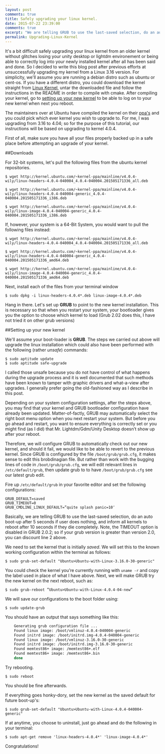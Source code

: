 ```yaml
---
layout: post
comments: true
title: Safely upgrading your linux kernel.
date: 2015-07-22 23:39:00
comments: true
excerpt: "We are telling GRUB to use the last-saved selection, do an auto boot-up after 5 seconds if user does nothing, and inform all kernels to reboot after 10 seconds if they die completely. Note, the TIMEOUT option is disabled in GRUB 2.02"
permalink: Upgrading-Linux-Kernel
---
```


It's a bit difficult safely upgrading your linux kernel from an older kernel without glitches losing your unity desktop or lightdm environement or being able to correctly log into your newly installed kernel after all has been said and done. So I decided to write this blog post after previous efforts at unsuccessfully upgrading my kernel from a Linux 3.16 version. For simplicity, we'll assume you are running a debian distro such as ubuntu or cent-os. If you have a different distro, you could download the kernel straight from [Linux Kernel](https://www.kernel.org/), untar the downloaded file and follow the instructions in the README in order to compile with cmake. After compiling your kernel, go to [setting up your new kernel](#setting-up-your-new-kernel) to be able to log on to your new kernel when next you reboot.

The maintainers over at Ubuntu have compiled the kernel on their [ppa's](http://kernel.ubuntu.com/~kernel-ppa/mainline/) and you could pick which ever kernel you wish to upgrade to. For me, I was upgrading from 3.16 to 4.04; so for the purpose of this tutorial, our instructions will be based on upgrading to kernel 4.0.4.

First of all, make sure you have all your files properly backed up in a safe place before attempting an upgrade of your kernel.

##Downloads

For 32-bit systems, let's pull the following files from the ubuntu kernel repositories.

<pre class="terminal"><code>$ wget http://kernel.ubuntu.com/~kernel-ppa/mainline/v4.0.4-wily/linux-headers-4.0.4-040004_4.0.4-040004.201505171336_all.deb

$ wget http://kernel.ubuntu.com/~kernel-ppa/mainline/v4.0.4-wily/linux-headers-4.0.4-040004-generic_4.0.4-040004.201505171336_i386.deb

$ wget http://kernel.ubuntu.com/~kernel-ppa/mainline/v4.0.4-wily/linux-image-4.0.4-040004-generic_4.0.4-040004.201505171336_i386.deb
</code></pre>

If, however, your system is a 64-Bit System, you would want to pull the following files instead:

<pre class="terminal"><code>$ wget http://kernel.ubuntu.com/~kernel-ppa/mainline/v4.0.4-wily/linux-headers-4.0.4-040004_4.0.4-040004.201505171336_all.deb

$ wget http://kernel.ubuntu.com/~kernel-ppa/mainline/v4.0.4-wily/linux-headers-4.0.4-040004-generic_4.0.4-040004.201505171336_amd64.deb

$ wget http://kernel.ubuntu.com/~kernel-ppa/mainline/v4.0.4-wily/linux-image-4.0.4-040004-generic_4.0.4-040004.201505171336_amd64.deb
</code></pre>

Next, install each of the files from your terminal window


<pre class="terminal"><code>$ sudo dpkg -i linux-headers-4.0.4*.deb linux-image-4.0.4*.deb</code></pre>


Hang in there. Let's set up **GRUB** to point to the new kernel installation. This is necessary so that when you restart your system, your bootloader gives you the option to choose which kernel to load (Grub 2.02 does this, I have not tried it on other grub versions)


##Setting up your new kernel

We'll assume your boot-loader is **GRUB**. The steps we carried out above will upgrade the linux installation which could also have been performed with the following (rather _unsafe_) commands:

<pre class="terminal"><code>$ sudo aptitude update 
$ sudo aptitude safe-upgrade </code></pre>

I called those unsafe because you do not have control of what happens during the upgrade process and it is well documented that such methods have been known to tamper with graphic drivers and what-a-view after upgrades. I generally prefer going the old-fashioned way as I describe in this post.

Depending on your system configuration settings, after the steps above, you may find that your kernel and GRUB bootloader configuration have already been updated. Matter-of-factly, GRUB may automatically select the right boot menu option when you next restart your system. But before you go ahead and restart, you want to ensure everything is correctly set or you might find (as I did) that Mr. Lightdm/Gdm/Unity Desktop doesn’t show up after your reboot. 

Therefore, we will configure GRUB to  automatically check out our new kernel, and should it fail, we would like to be able to revert to the previous kernel. Since GRUB is configured by the file `/boot/grub/grub.cfg`, it makes sense to edit this brobdinagian file. But rather than work with the bugging lines of code in `/boot/grub/grub.cfg`, we will edit relevant lines in `/etc/default/grub`, then update grub to to have `/boot/grub/grub.cfg` see our latest grub edit.

Fire up `/etc/default/grub` in your favorite editor and set the following configurations:

```
GRUB_DEFAULT=saved
GRUB_TIMEOUT=0
GRUB_CMDLINE_LINUX_DEFAULT=”quite splash panic=10″
```

Basically, we are telling GRUB to use the last-saved selection, do an auto boot-up after 5 seconds if user does nothing, and inform all kernels to reboot after 10 seconds if they die completely. Note, the TIMEOUT option is disabled in GRUB 2.0.2; so if your grub version is greater than version 2.0, you can discount line 2 above. 

We need to set the kernel that is initially _saved_. We will set this to the known working configuration within the terminal as follows:

<pre class="terminal"><code>$ sudo grub-set-default "Ubuntu>Ubuntu-with-Linux-3.16.0-30-generic" </code></pre>

You could check the kernel you’re currently running with `uname -r` and copy the label used in place of what I have above.  Next, we will make GRUB try the new kernel on the next reboot, such as:

<pre class="terminal"><code>$ sudo grub-reboot ”Ubuntu>Ubuntu-with-Linux-4.0.4-04-new” </code></pre>

We will save our configurations to the boot folder using:

<pre class="terminal"><code>$ sudo update-grub </code></pre>

You should have an output that says something like this:

```bash
	Generating grub configuration file ...
	Found linux image: /boot/vmlinuz-4.0.4-040004-generic
	Found initrd image: /boot/initrd.img-4.0.4-040004-generic
	Found linux image: /boot/vmlinuz-3.16.0-30-generic
	Found initrd image: /boot/initrd.img-3.16.0-30-generic
	Found memtest86+ image: /memtest86+.elf
	Found memtest86+ image: /memtest86+.bin
	done
```

Try rebooting. 

<pre class="terminal"><code>$ sudo reboot </code></pre>

You should be fine afterwards.

If everything goes honky-dory, set the new kernel as the saved default for future boot-up's:

<pre class="terminal"><code>$ sudo grub-set-default "Ubuntu>Ubuntu-with-Linux-4.0.4-040004-generic" </code></pre>

If at anytime, you choose to uninstall, just go ahead and do the following in your terminal:

<pre class="terminal"><code>$ sudo apt-get remove 'linux-headers-4.0.4*' 'linux-image-4.0.4*'</code></pre>

Congratulations!


<!--
<a href="https://twitter.com/share" class="twitter-share-button" data-via="patmeansnoble">Tweet</a>
<script>!function(d,s,id){var js,fjs=d.getElementsByTagName(s)[0],p=/^http:/.test(d.location)?'http':'https';if(!d.getElementById(id)){js=d.createElement(s);js.id=id;js.src=p+'://platform.twitter.com/widgets.js';fjs.parentNode.insertBefore(js,fjs);}}(document, 'script', 'twitter-wjs');</script>
-->